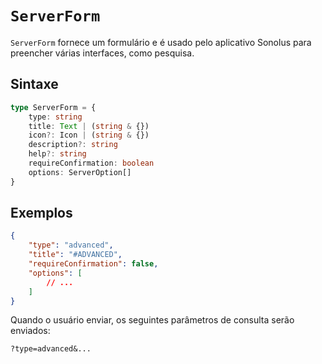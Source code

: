 # `ServerForm`

`ServerForm` fornece um formulário e é usado pelo aplicativo Sonolus para preencher várias interfaces, como pesquisa.

## Sintaxe

```ts
type ServerForm = {
    type: string
    title: Text | (string & {})
    icon?: Icon | (string & {})
    description?: string
    help?: string
    requireConfirmation: boolean
    options: ServerOption[]
}
```

## Exemplos

```json
{
    "type": "advanced",
    "title": "#ADVANCED",
    "requireConfirmation": false,
    "options": [
        // ...
    ]
}
```

Quando o usuário enviar, os seguintes parâmetros de consulta serão enviados:

```
?type=advanced&...
```
